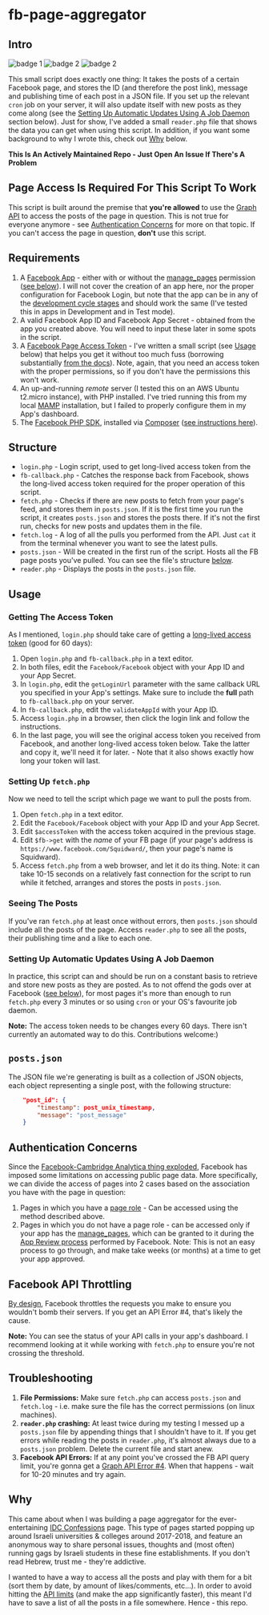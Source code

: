 # fb-page-aggregator

## Intro
![badge 1](https://img.shields.io/badge/FB%20Graph%20API-V3.0-orange.svg)
![badge 2](https://img.shields.io/badge/FB%20PHP%20SDK-V5.0-green.svg)
![badge 2](https://img.shields.io/badge/Repo%20Status-Maintained-blue.svg)

This small script does exactly one thing: It takes the posts of a certain Facebook page, and stores the ID (and therefore the post link), message and publishing time of each post in a JSON file. If you set up the relevant `cron` job on your server, it will also update itself with new posts as they come along (see the [Setting Up Automatic Updates Using A Job Daemon](https://github.com/tomgs/fb-page-aggregator#setting-up-automatic-updates-using-a-job-daemon) section below). Just for show, I've added a small `reader.php` file that shows the data you can get when using this script. In addition, if you want some background to why I wrote this, check out [Why](https://github.com/tomgs/fb-page-aggregator#why) below.

**This Is An Actively Maintained Repo - Just Open An Issue If There's A Problem**

## Page Access Is Required For This Script To Work

This script is built around the premise that **you're allowed** to use the [Graph API](https://developers.facebook.com/docs/graph-api/) to access the posts of the page in question. This is not true for everyone anymore - see [Authentication Concerns](https://github.com/tomgs/fb-page-aggregator#authentication-concerns) for more on that topic. If you can't access the page in question, **don't** use this script.

## Requirements

1. A [Facebook App](https://developers.facebook.com/docs/apps/) - either with or without the [manage_pages](https://developers.facebook.com/docs/facebook-login/permissions/#reference-manage_pages) permission ([see below]((https://github.com/tomgs/fb-page-aggregator#authentication-concerns))). I will not cover the creation of an app here, nor the proper configuration for Facebook Login, but note that the app can be in any of the [development cycle stages](https://developers.facebook.com/docs/apps/managing-development-cycle/) and should work the same (I've tested this in apps in Development and in Test mode). 
2. A valid Facebook App ID and Facebook App Secret - obtained from the app you created above. You will need to input these later in some spots in the script.
3. A [Facebook Page Access Token](https://developers.facebook.com/docs/facebook-login/access-tokens/#pagetokens) - I've written a small script (see [Usage](https://github.com/tomgs/fb-page-aggregator#usage) below) that helps you get it without too much fuss (borrowing substantially [from the docs](https://developers.facebook.com/docs/php/howto/example_facebook_login)). Note, again, that you need an access token with the proper permissions, so if you don't have the permissions this won't work.
4. An up-and-running *remote* server (I tested this on an AWS Ubuntu t2.micro instance), with PHP installed. I've tried running this from my local [MAMP](https://www.mamp.info/en/) installation, but I failed to properly configure them in my App's dashboard.
5. The [Facebook PHP SDK](https://developers.facebook.com/docs/reference/php/), installed via [Composer](https://getcomposer.org/) ([see instructions here](https://github.com/facebook/php-graph-sdk)).

## Structure
* `login.php` - Login script, used to get long-lived access token from the 
* `fb-callback.php` - Catches the response back from Facebook, shows the long-lived access token required for the proper operation of this script.
* `fetch.php` - Checks if there are new posts to fetch from your page's feed,  and stores them in `posts.json`. If it is the first time you run the script, it creates `posts.json` and stores the posts there. If it's not the first run, checks for new posts and updates them in the file.
* `fetch.log` - A log of all the pulls you performed from the API. Just `cat` it from the terminal whenever you want to see the latest pulls.
* `posts.json` - Will be created in the first run of the script. Hosts all the FB page posts you've pulled. You can see the file's structure [below](https://github.com/tomgs/fb-page-aggregator#postsjson).
* `reader.php` - Displays the posts in the `posts.json` file.

## Usage

### Getting The Access Token
As I mentioned, `login.php` should take care of getting a [long-lived access token](https://developers.facebook.com/docs/facebook-login/access-tokens/expiration-and-extension/) (good for 60 days):

1. Open `login.php` and `fb-callback.php` in a text editor.
2. In both files, edit the `Facebook/Facebook` object with your App ID and your App Secret.
3. In `login.php`, edit the `getLoginUrl` parameter with the same callback URL you specified in your App's settings. Make sure to include the **full** path to `fb-callback.php` on your server.
4. In `fb-callback.php`, edit the `validateAppId` with your App ID.
4. Access `login.php` in a browser, then click the login link and follow the instructions. 
5. In the last page, you will see the original access token you received from Facebook, and another long-lived access token below. Take the latter and copy it, we'll need it for later. - Note that it also shows exactly how long your token will last.

### Setting Up `fetch.php`

Now we need to tell the script which page we want to pull the posts from.

1. Open `fetch.php` in a text editor.
2. Edit the `Facebook/Facebook` object with your App ID and your App Secret.
3. Edit `$accessToken` with the access token acquired in the previous stage.
4. Edit `$fb->get` with the *name* of your FB page (if your page's address is `https://www.facebook.com/Squidward/`, then your page's name is Squidward).
5. Access `fetch.php` from a web browser, and let it do its thing. Note: it can take 10-15 seconds on a relatively fast connection for the script to run while it fetched, arranges and stores the posts in `posts.json`. 

### Seeing The Posts

If you've ran `fetch.php` at least once without errors, then `posts.json` should include all the posts of the page. Access `reader.php` to see all the posts, their publishing time and a like to each one.

### Setting Up Automatic Updates Using A Job Daemon
In practice, this script can and should be run on a constant basis to retrieve and store new posts as they are posted. As to not offend the gods over at Facebook ([see below](https://github.com/tomgs/fb-page-aggregator#facebook-api-throttling)), for most pages it's more than enough to run `fetch.php` every 3 minutes or so using `cron` or your OS's favourite job daemon.

**Note:** The access token needs to be changes every 60 days. There isn't currently an automated way to do this. Contributions welcome:)

## `posts.json`

The JSON file we're generating is built as a collection of JSON objects, each object representing a single post, with the following structure:

```json
    "post_id": {
        "timestamp": post_unix_timestamp,
        "message": "post_message"
    }
```

## Authentication Concerns

Since the [Facebook-Cambridge Analytica thing exploded](https://en.wikipedia.org/wiki/Facebook%E2%80%93Cambridge_Analytica_data_scandal), Facebook has imposed some limitations on accessing public page data. More specifically, we can divide the access of pages into 2 cases based on the association you have with the page in question:

1. Pages in which you have a [page role](https://www.facebook.com/help/289207354498410?helpref=about_content) - Can be accessed using the method described above.
2. Pages in which you do not have a page role - can be accessed only if your app has the [manage_pages](https://developers.facebook.com/docs/facebook-login/permissions/#reference-manage_pages), which can be granted to it during the [App Review process](https://developers.facebook.com/docs/apps/review/#app-review) performed by Facebook. Note: This is not an easy process to go through, and make take weeks (or months) at a time to get your app approved.

## Facebook API Throttling
[By design](https://developers.facebook.com/docs/graph-api/advanced/rate-limiting/), Facebook throttles the requests you make to ensure you wouldn't bomb their servers. If you get an API Error #4, that's likely the cause. 

**Note:** You can see the status of your API calls in your app's dashboard. I recommend looking at it while working with `fetch.php` to ensure you're not crossing the threshold.

## Troubleshooting

1. **File Permissions:** Make sure `fetch.php` can access `posts.json` and `fetch.log` - i.e. make sure the file has the correct permissions (on linux machines).
2. **`reader.php` crashing:** At least twice during my testing I messed up a `posts.json` file by appending things that I shouldn't have to it. If you get errors while reading the posts in `reader.php`, it's almost always due to a `posts.json` problem. Delete the current file and start anew.
3. **Facebook API Errors:** If at any point you've crossed the FB API query limit, you're gonna get a [Graph API Error #4](https://stackoverflow.com/questions/28554422/facebook-graph-api-4-error-application-request-limit-reached). When that happens - wait for 10-20 minutes and try again. 

## Why

This came about when I was building a page aggregator for the ever-entertaining [IDC Confessions](https://www.facebook.com/IDCHerzliyaConfessions/) page. This type of pages started popping up around Israeli universities & colleges around 2017-2018, and feature an anonymous way to share personal issues, thoughts and (most often) running gags by Israeli students in these fine establishments. If you don't read Hebrew, trust me - they're addictive.

I wanted to have a way to access all the posts and play with them for a bit (sort them by date, by amount of likes/comments, etc...). In order to avoid hitting the [API limits](https://developers.facebook.com/docs/graph-api/advanced/rate-limiting/) (and make the app significantly faster), this meant I'd have to save a list of all the posts in a file somewhere. Hence - this repo.
